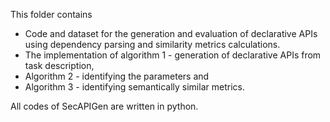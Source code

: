 This folder contains 
- Code and dataset for the generation and evaluation of declarative APIs using dependency parsing and similarity metrics calculations. 
- The implementation of algorithm 1 - generation of declarative APIs from task description, 
- Algorithm 2 - identifying the parameters and 
- Algorithm 3 - identifying semantically similar metrics. 

All codes of SecAPIGen are written in python. 
